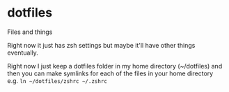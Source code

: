 # dotfiles
Files and things

Right now it just has zsh settings but maybe it'll have other things eventually.

Right now I just keep a dotfiles folder in my home directory  (~/dotfiles) and then you can make symlinks for each of the files in your home directory  
e.g. `ln ~/dotfiles/zshrc ~/.zshrc`
